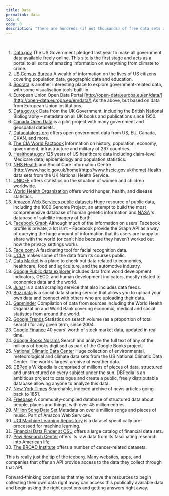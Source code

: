 ```yaml
---
title: Data
permalink: data
toc: 0
code: 0
description: "There are hundreds (if not thousands) of free data sets available, ready to be used and analyzed by anyone willing to look for them.  Below is a list of 35 of the most globally interesting I’ve come across, but there are many, many more in many different niches."
---
```


<br />

1.  [Data.gov](http://data.gov/) The US Government pledged last year to make all government data available freely online. This site is the first stage and acts as a portal to all sorts of amazing information on everything from climate to crime.
2.  [US Census Bureau](http://www.census.gov/data.html) A wealth of information on the lives of US citizens covering population data, geographic data and education.
4.  [Socrata](http://www.socrata.com/discover/) is another interesting place to explore government-related data, with some visualisation tools built-in.
5.  European Union Open Data Portal [http://open-data.europa.eu/en/data/](http://open-data.europa.eu/en/data/) As the above, but based on data from European Union institutions.
6.  [Data.gov.uk](http://data.gov.uk/) Data from the UK Government, including the British National Bibliography – metadata on all UK books and publications since 1950.
7.  [Canada Open Data](http://www.data.gc.ca/) is a pilot project with many government and geospatial datasets.
8.  [Datacatalogs.org](http://opengovernmentdata.org/data/) offers open government data from US, EU, Canada, CKAN, and more.
9.  [The CIA World Factbook](https://www.cia.gov/library/publications/the-world-factbook/) Information on history, population, economy, government, infrastructure and military of 267 countries.
10.  [Healthdata.gov](https://www.healthdata.gov/) 125 years of US healthcare data including claim-level Medicare data, epidemiology and population statistics.
11.  [NHS Health](http://www.forbes.com/health/) and Social Care Information Centre [http://www.hscic.gov.uk/home](http://www.hscic.gov.uk/home) Health data sets from the UK National Health Service.
12.  [UNICEF](http://www.unicef.org/statistics/) offers statistics on the situation of women and children worldwide.
13.  [World Health Organization](http://www.who.int/en/) offers world hunger, health, and disease statistics.
14.  [Amazon Web Services public datasets](http://aws.amazon.com/datasets) Huge resource of public data, including the 1000 Genome Project, an attempt to build the most comprehensive database of human genetic information and [NASA](/companies/nasa/) ’s database of satellite imagery of Earth.
15.  [Facebook Graph](https://developers.facebook.com/docs/graph-api) Although much of the information on users’ Facebook profile is private, a lot isn’t – Facebook provide the Graph API as a way of querying the huge amount of information that its users are happy to share with the world (or can’t hide because they haven’t worked out how the privacy settings work).
16.  [Face.com](http://face.com/): A fascinating tool for facial recognition data.
17.  [UCLA](http://www.stat.ucla.edu/data/) makes some of the data from its courses public.
18.  [Data Market](http://datamarket.com/) is a place to check out  data related to economics, healthcare, food and agriculture, and the automotive industry.
19.  [Google Public data explorer](http://www.google.com/publicdata/directory) includes data from world development indicators, OECD, and human development indicators, mostly related to economics data and the world.
20.  [Junar](http://www.junar.com/) is a data scraping service that also includes data feeds.
21.  [Buzzdata](http://buzzdata.com/content/) is a social data sharing service that allows you to upload your own data and connect with others who are uploading their data.
22.  [Gapminder](http://www.gapminder.org/data/) Compilation of data from sources including the World Health Organization and World Bank covering economic, medical and social statistics from around the world.
23.  [Google Trends](http://www.google.com/trends/explore) Statistics on search volume (as a proportion of total search) for any given term, since 2004.
24.  [Google Finance](https://www.google.com/finance) 40 years’ worth of stock market data, updated in real time.
25.  [Google Books Ngrams](http://storage.googleapis.com/books/ngrams/books/datasetsv2.html) Search and analyze the full text of any of the millions of books digitised as part of the Google Books project.
26.  [National Climatic Data Center](http://www.ncdc.noaa.gov/data-access/quick-links#loc-clim) Huge collection of environmental, meteorological and climate data sets from the US National Climatic Data Center. The world’s largest archive of weather data.
27.  [DBPedia](http://wiki.dbpedia.org/) Wikipedia is comprised of millions of pieces of data, structured and unstructured on every subject under the sun. DBPedia is an ambitious project to catalogue and create a public, freely distributable database allowing anyone to analyze this data.
28.  [New York Times](http://developer.nytimes.com/docs) Searchable, indexed archive of news articles going back to 1851.
29.  [Freebase](http://www.freebase.com/) A community-compiled database of structured data about people, places and things, with over 45 million entries.
30.  [Million Song Data Set](http://aws.amazon.com/datasets/6468931156960467) Metadata on over a million songs and pieces of music. Part of Amazon Web Services.
31.  [UCI Machine Learning Repository](http://archive.ics.uci.edu/ml/index.html) is a dataset specifically pre-processed for machine learning.
32.  [Financial Data Finder at OSU](http://fisher.osu.edu/fin/fdf/osudata.htm) offers a large catalog of financial data sets.
33.  [Pew Research Center](http://www.pewinternet.org/datasets/) offers its raw data from its fascinating research into American life.
34.  [The BROAD Institute](http://www.broadinstitute.org/cgi-bin/cancer/datasets.cgi) offers a number of cancer-related datasets.

This is really just the tip of the iceberg.  Many websites, apps, and companies that offer an API provide access to the data they collect through that API.

Forward-thinking companies that may not have the resources to begin collecting their own data right away can access this publically available data and begin asking the right questions and getting answers right away.
